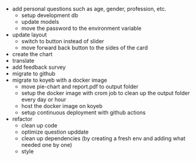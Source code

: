 - add personal questions such as age, gender, profession, etc.
  - setup development db
  - update models
  - move the password to the environment variable
- update layout
  - switch to button instead of slider
  - move forward back button to the sides of the card
- create the chart
- translate
- add feedback survey
- migrate to github
- migrate to koyeb with a docker image
  - move pie-chart and report.pdf to output folder
  - setup the docker image with crom job to clean up the output folder every day or hour
  - host the docker image on koyeb
  - setup continuous deployment with github actions
- refactor
  - clean up code
  - optimize question upddate
  - clean up dependencies (by creating a fresh env and adding what needed one by one)
  - style